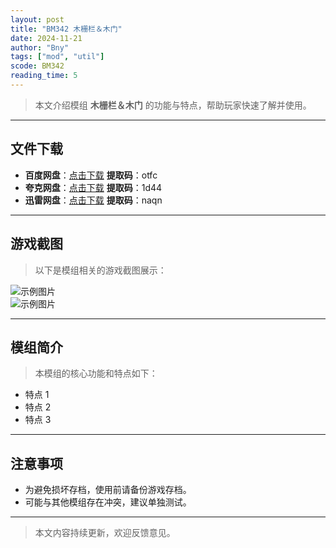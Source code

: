 ```yaml
---
layout: post
title: "BM342 木栅栏＆木门"
date: 2024-11-21
author: "Bny"
tags: ["mod", "util"]
scode: BM342
reading_time: 5
---
```


> 本文介绍模组 **木栅栏＆木门** 的功能与特点，帮助玩家快速了解并使用。

---





## 文件下载
- **百度网盘**：[点击下载](https://pan.baidu.com/s/1AcSqUXLuAVpPhuAG80p2TA?pwd=otfc)  **提取码**：otfc  
- **夸克网盘**：[点击下载](https://pan.quark.cn/s/9e9ce815a901?pwd=1d44)  **提取码**：1d44  
- **迅雷网盘**：[点击下载](https://pan.xunlei.com/s/VOCCbV8YnTkFMqZ3JFb3UlKVA1?pwd=naqn)  **提取码**：naqn  

---

## 游戏截图
> 以下是模组相关的游戏截图展示：

![示例图片](https://example.com/screenshot1.jpg)  
![示例图片](https://example.com/screenshot2.jpg)

---

## 模组简介
> 本模组的核心功能和特点如下：
- 特点 1
- 特点 2
- 特点 3

---

## 注意事项
- 为避免损坏存档，使用前请备份游戏存档。
- 可能与其他模组存在冲突，建议单独测试。

---

> 本文内容持续更新，欢迎反馈意见。
